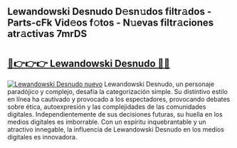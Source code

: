## Lewandowski Desnudo D𝚎sn𝚞dos filtr𝚊dos - Parts-cFk Vid𝚎os f𝚘tos - N𝚞evas filtr𝚊ciones atr𝚊ctivas 7mrDS

# <h2><a href="http://mbcvjgm.tromn.icu/?c=Lewandowski+Desnudo">🔗👉👉👉 Lewandowski Desnudo 🔗🔗</a></h2>

[![Lewandowski Desnudo nuevo](https://i.imgur.com/pEAQMta.gif)](http://mbcvjgm.tromn.icu/?c=Lewandowski+Desnudo)
Lewandowski Desnudo, un personaje paradójico y complejo, desafía la categorización simple. Su distintivo estilo en línea ha cautivado y provocado a los espectadores, provocando debates sobre ética, autoexpresión y las complejidades de las comunidades digitales. Independientemente de sus decisiones futuras, su huella en los medios digitales es imborrable. Con un espíritu inquebrantable y un atractivo innegable, la influencia de Lewandowski Desnudo en los medios digitales es innovadora.
